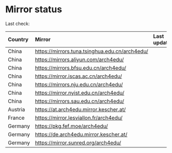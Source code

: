 <script src="./time.js"></script>
# Mirror status
Last check: <script type="text/javascript">localize(1698592541.2673287);</script>

|Country|Mirror|Last update|
|:------|:-----|:----------|
|China|https://mirrors.tuna.tsinghua.edu.cn/arch4edu/|<script type="text/javascript">localize(1698517769);</script>|
|China|https://mirrors.aliyun.com/arch4edu/|<script type="text/javascript">localize(1698517769);</script>|
|China|https://mirrors.bfsu.edu.cn/arch4edu/|<script type="text/javascript">localize(1698517769);</script>|
|China|https://mirror.iscas.ac.cn/arch4edu/|<script type="text/javascript">localize(1698517769);</script>|
|China|https://mirrors.nju.edu.cn/arch4edu/|<script type="text/javascript">localize(1698517769);</script>|
|China|https://mirror.nyist.edu.cn/arch4edu/|<script type="text/javascript">localize(1698517769);</script>|
|China|https://mirrors.sau.edu.cn/arch4edu/|<script type="text/javascript">localize(1698517769);</script>|
|Austria|https://at.arch4edu.mirror.kescher.at/|<script type="text/javascript">localize(1698517769);</script>|
|France|https://mirror.lesviallon.fr/arch4edu/|<script type="text/javascript">localize(1698517769);</script>|
|Germany|https://pkg.fef.moe/arch4edu/|<script type="text/javascript">localize(1698517769);</script>|
|Germany|https://de.arch4edu.mirror.kescher.at/|<script type="text/javascript">localize(1698517769);</script>|
|Germany|https://mirror.sunred.org/arch4edu/|<script type="text/javascript">localize(1698517769);</script>|

<script src="./tablefilter/tablefilter.js"></script>
<script src="./table.js"></script>